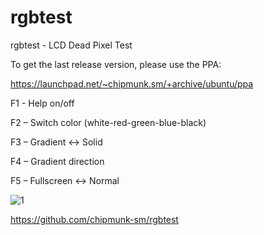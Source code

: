 # rgbtest
rgbtest - LCD Dead Pixel Test

To get the last release version, please use the PPA:

https://launchpad.net/~chipmunk.sm/+archive/ubuntu/ppa

F1 - Help on/off

F2 – Switch color (white-red-green-blue-black)

F3 – Gradient ↔ Solid

F4 – Gradient direction

F5 – Fullscreen ↔ Normal

![1](https://user-images.githubusercontent.com/29524958/27997506-026f9792-6502-11e7-8611-149e2d23b53b.png)

https://github.com/chipmunk-sm/rgbtest
